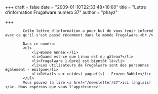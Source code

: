 
+++
draft = false
date = "2009-01-10T22:33:48+10:00"
title = "Lettre d'information Frugalware numéro 37"
author = "phayz"

+++

            Cette lettre d'information a pour but de vous tenir informé avec ce qu'il s'est passé récemment dans le monde Frugalware.<br />

            Dans ce numéro:
            <ul>
                <li>Bonne Année!</li>
                <li>Quand est-ce que Linux est du gâteau?</li>
                <li>Frugalware 1.0pre2 est bientôt là</li>
                <li>Les utilisateurs de Frugalware sont des personnes également - emilpoe</li>
                <li>Détails sur un(des) paquet(s) - Frozen Bubble</li>
            </ul>
            Vous pouvez la lire <a href="/newsletter/37">ici (anglais)</a>. Nous espérons que vous l'apprécierez!
            
        